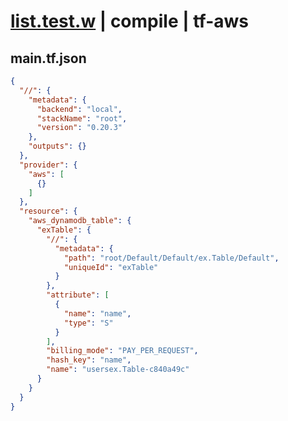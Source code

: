 # [list.test.w](../../../../../../examples/tests/sdk_tests/table/list.test.w) | compile | tf-aws

## main.tf.json
```json
{
  "//": {
    "metadata": {
      "backend": "local",
      "stackName": "root",
      "version": "0.20.3"
    },
    "outputs": {}
  },
  "provider": {
    "aws": [
      {}
    ]
  },
  "resource": {
    "aws_dynamodb_table": {
      "exTable": {
        "//": {
          "metadata": {
            "path": "root/Default/Default/ex.Table/Default",
            "uniqueId": "exTable"
          }
        },
        "attribute": [
          {
            "name": "name",
            "type": "S"
          }
        ],
        "billing_mode": "PAY_PER_REQUEST",
        "hash_key": "name",
        "name": "usersex.Table-c840a49c"
      }
    }
  }
}
```

